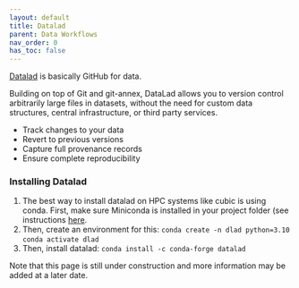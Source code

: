 ```yaml
---
layout: default
title: Datalad
parent: Data Workflows
nav_order: 0
has_toc: false
---
```


[Datalad](https://handbook.datalad.org/en/latest/) is basically GitHub for data. 

Building on top of Git and git-annex, DataLad allows you to version control arbitrarily large files in datasets, without the need for custom data structures, central infrastructure, or third party services.

- Track changes to your data
- Revert to previous versions
- Capture full provenance records
- Ensure complete reproducibility

### Installing Datalad 

1. The best way to install datalad on HPC systems like cubic is using conda. First, make sure Miniconda is installed in your project folder (see instructions [here](https://pennlinc.github.io/docs/cubic#installing-miniconda-in-your-project-the-hard-way).
2. Then, create an environment for this:
`conda create -n dlad python=3.10`
`conda activate dlad`
3. Then, install datalad:
`conda install -c conda-forge datalad`

Note that this page is still under construction and more information may be added at a later date. 